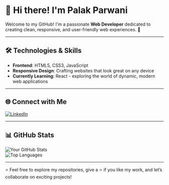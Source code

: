 # 👋 Hi there! I'm Palak Parwani 

Welcome to my GitHub! I'm a passionate **Web Developer** dedicated to creating clean, responsive, and user-friendly web experiences. 🚀  

---

## 🛠️ Technologies & Skills  
- **Frontend**: HTML5, CSS3, JavaScript  
- **Responsive Design**: Crafting websites that look great on any device  
- **Currently Learning**: React - exploring the world of dynamic, modern web applications  

---



## 🌐 Connect with Me  
[![LinkedIn](https://img.shields.io/badge/LinkedIn-0077B5?style=for-the-badge&logo=linkedin&logoColor=white)](https://www.linkedin.com/in/palak-parwani-203a36236/)


---

## 📊 GitHub Stats  

![Your GitHub Stats](https://github-readme-stats.vercel.app/api?username=palak-parwani&show_icons=true&theme=radical)  
![Top Languages](https://github-readme-stats.vercel.app/api/top-langs/?username=palak-parwani&layout=compact&theme=radical)
 

---

⭐️ Feel free to explore my repositories, give a ⭐️ if you like my work, and let’s collaborate on exciting projects!  

